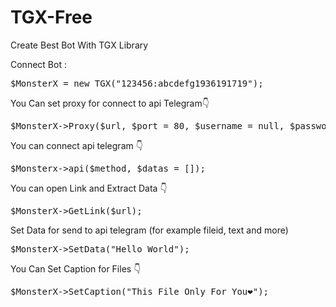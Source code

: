 # TGX-Free
Create Best Bot With TGX Library

<html>



<bold>Connect Bot : </bold>
<pre>$MonsterX = new TGX("123456:abcdefg1936191719"); </pre>

<bold> You Can set proxy for connect to api Telegram👇</bold>
<pre>$MonsterX->Proxy($url, $port = 80, $username = null, $password = null, $type = 'HTTP');</pre>

<bold> You can connect api telegram 👇 </bold>
<pre>$Monsterx->api($method, $datas = []);</pre>

<bold> You can open Link and Extract Data 👇 </bold>
<pre>$MonsterX->GetLink($url);</pre>

<bold> Set Data for send to api telegram (for example fileid, text and more)


<pre>$MonsterX->SetData("Hello World");</pre>

<bold>You Can Set Caption for Files 👇</bold>
<pre>$MonsterX->SetCaption("This File Only For You❤");</pre>
</html>
